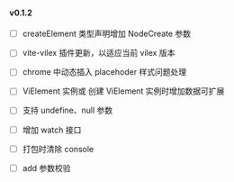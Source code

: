 #### v0.1.2

- [ ] createElement 类型声明增加 NodeCreate 参数

- [ ] vite-vilex 插件更新，以适应当前 vilex 版本

- [ ] chrome 中动态插入 placehoder 样式问题处理

- [ ] ViElement 实例或 创建 ViElement 实例时增加数据可扩展

- [ ] 支持 undefine、null 参数

- [ ] 增加 watch 接口

- [ ] 打包时清除 console

- [ ] add 参数校验
